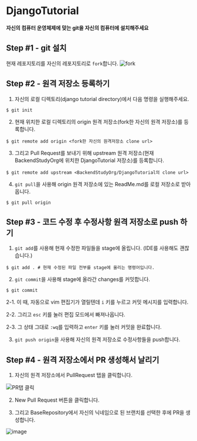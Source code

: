 # DjangoTutorial

**자신의 컴퓨터 운영체제에 맞는 git을 자신의 컴퓨터에 설치해주세요**

## Step #1 - git 설치

현재 레포지토리를 자신의 레포지토리로 `fork`합니다.
![fork](https://user-images.githubusercontent.com/32446834/119656836-1ef13d00-be66-11eb-9273-2d14d3d59bcd.png)

## Step #2 - 원격 저장소 등록하기

1. 자신의 로컬 디렉토리(django tutorial directory)에서 다음 명령을 실행해주세요.

```
$ git init
```

2. 현재 위치한 로컬 디렉토리의 origin 원격 저장소(fork한 자신의 원격 저장소)를 등록합니다.

```
$ git remote add origin <fork한 자신의 원격저장소 clone url>
```

3. 그리고 Pull Request를 보내기 위해 upstream 원격 저장소(현재 BackendStudyOrg에 위치한 DjangoTutorial 저장소)를 등록합니다.

```
$ git remote add upstream <BackendStudyOrg/DjangoTutorial의 clone url>
```

4. `git pull`을 사용해 origin 원격 저장소에 있는 ReadMe.md를 로컬 저장소로 받아옵니다.

```
$ git pull origin
```

## Step #3 - 코드 수정 후 수정사항 원격 저장소로 push 하기

1. `git add`를 사용해 현재 수정한 파일들을 stage에 올립니다. (IDE를 사용해도 괜찮습니다.)

```
$ git add . # 현재 수정된 파일 전부를 stage에 올리는 명령어입니다.
```

2. `git commit`을 사용해 stage에 올라간 changes를 커밋합니다.

```
$ git commit
```

2-1. 이 때, 자동으로 vim 편집기가 열릴텐데 `i` 키를 누르고 커밋 메시지를 입력합니다.

2-2. 그리고 `esc` 키를 눌러 편집 모드에서 빠져나옵니다.

2-3. 그 상태 그대로 `:wq`를 입력하고 `enter` 키를 눌러 커밋을 완료합니다.

3. `git push origin`을 사용해 자신의 원격 저장소로 수정사항들을 push합니다.

## Step #4 - 원격 저장소에서 PR 생성해서 날리기

1. 자신의 원격 저장소에서 PullRequest 탭을 클릭합니다.

![PR탭 클릭](https://user-images.githubusercontent.com/32446834/119659182-e4d56a80-be68-11eb-960e-588545a8e672.png)

2. New Pull Request 버튼을 클릭합니다.

3. 그리고 BaseRepository에서 자신의 닉네임으로 된 브랜치를 선택한 후에 PR을 생성합니다.

![image](https://user-images.githubusercontent.com/32446834/119659550-37168b80-be69-11eb-9111-335c4c988682.png)

